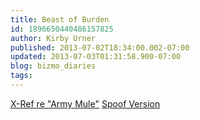 ```yaml
---
title: Beast of Burden
id: 1896650440486157825
author: Kirby Urner
published: 2013-07-02T18:34:00.002-07:00
updated: 2013-07-03T01:31:58.900-07:00
blog: bizmo_diaries
tags: 
---
```


[X-Ref re "Army Mule"](http://mybizmo.blogspot.com/2008/08/crazy-horse-play.html)
[Spoof Version](http://www.youtube.com/watch?v=VXJZVZFRFJc)